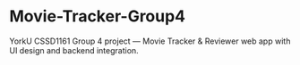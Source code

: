 # Movie-Tracker-Group4
YorkU CSSD1161 Group 4 project — Movie Tracker &amp; Reviewer web app with UI design and backend integration.
